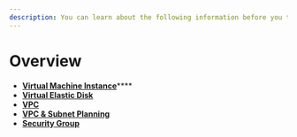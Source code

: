```yaml
---
description: You can learn about the following information before you try virtual machine.
---
```


# Overview

* [**Virtual Machine Instance**](virtual-machine-instance.md)****
* ****[**Virtual Elastic Disk**](virtual-elastic-disk.md)****
* ****[**VPC**](vpc.md)****
* ****[**VPC & Subnet Planning**](vpc-and-subnet-planning.md)****
* ****[**Security Group**](security-group.md)****

